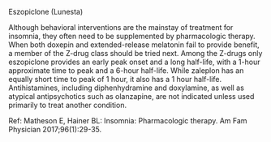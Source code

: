 Eszopiclone (Lunesta)

Although behavioral interventions are the mainstay of treatment for insomnia, they often need to be supplemented by pharmacologic therapy. When both doxepin and extended-release melatonin fail to provide benefit, a member of the Z-drug class should be tried next. Among the Z-drugs only eszopiclone provides an early peak onset and a long half-life, with a 1-hour approximate time to peak and a 6-hour half-life. While zaleplon has an equally short time to peak of 1 hour, it also has a 1 hour half-life. Antihistamines, including diphenhydramine and doxylamine, as well as atypical antipsychotics such as olanzapine, are not indicated unless used primarily to treat another condition.

Ref: Matheson E, Hainer BL: Insomnia: Pharmacologic therapy. Am Fam Physician 2017;96(1):29-35.